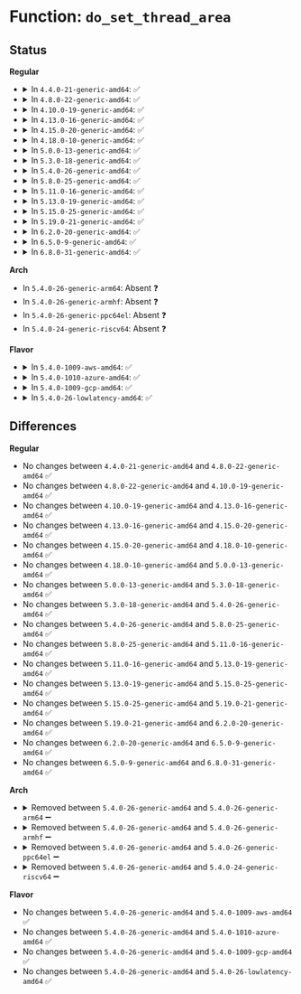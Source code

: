 # Function: <code>do_set_thread_area</code>

## Status
<b>Regular</b>
<ul>
<li>
<details>
<summary>In <code>4.4.0-21-generic-amd64</code>: ✅</summary>

```c
int do_set_thread_area(struct task_struct * p, int idx, struct user_desc * u_info, int can_allocate)
```

```json
{
  "name": "do_set_thread_area",
  "collision_type": "Unique Global",
  "inline_type": "No",
  "funcs": [
    {
      "addr": 18446744071579096832,
      "name": "do_set_thread_area",
      "external": true,
      "loc": "arch/x86/kernel/tls.c:112",
      "file": "arch/x86/kernel/tls.c",
      "inline": "seen, unknown",
      "caller_inline": [],
      "caller_func": [
        "arch/x86/kernel/process_64.c:copy_thread_tls",
        "arch/x86/kernel/ptrace.c:arch_ptrace",
        "arch/x86/kernel/tls.c:SyS_set_thread_area"
      ]
    }
  ],
  "symbols": [
    {
      "addr": 18446744071579096832,
      "name": "do_set_thread_area",
      "section": ".text",
      "bind": "STB_GLOBAL",
      "size": 286
    }
  ]
}
```
</details>
</li>
<li>
<details>
<summary>In <code>4.8.0-22-generic-amd64</code>: ✅</summary>

```c
int do_set_thread_area(struct task_struct * p, int idx, struct user_desc * u_info, int can_allocate)
```

```json
{
  "name": "do_set_thread_area",
  "collision_type": "Unique Global",
  "inline_type": "No",
  "funcs": [
    {
      "addr": 18446744071579096192,
      "name": "do_set_thread_area",
      "external": true,
      "loc": "arch/x86/kernel/tls.c:112",
      "file": "arch/x86/kernel/tls.c",
      "inline": "seen, unknown",
      "caller_inline": [],
      "caller_func": [
        "arch/x86/kernel/process_64.c:copy_thread_tls",
        "arch/x86/kernel/ptrace.c:arch_ptrace",
        "arch/x86/kernel/tls.c:SyS_set_thread_area"
      ]
    }
  ],
  "symbols": [
    {
      "addr": 18446744071579096192,
      "name": "do_set_thread_area",
      "section": ".text",
      "bind": "STB_GLOBAL",
      "size": 472
    }
  ]
}
```
</details>
</li>
<li>
<details>
<summary>In <code>4.10.0-19-generic-amd64</code>: ✅</summary>

```c
int do_set_thread_area(struct task_struct * p, int idx, struct user_desc * u_info, int can_allocate)
```

```json
{
  "name": "do_set_thread_area",
  "collision_type": "Unique Global",
  "inline_type": "No",
  "funcs": [
    {
      "addr": 18446744071579094384,
      "name": "do_set_thread_area",
      "external": true,
      "loc": "arch/x86/kernel/tls.c:112",
      "file": "arch/x86/kernel/tls.c",
      "inline": "seen, unknown",
      "caller_inline": [],
      "caller_func": [
        "arch/x86/kernel/process_64.c:copy_thread_tls",
        "arch/x86/kernel/ptrace.c:arch_ptrace",
        "arch/x86/kernel/tls.c:SyS_set_thread_area"
      ]
    }
  ],
  "symbols": [
    {
      "addr": 18446744071579094384,
      "name": "do_set_thread_area",
      "section": ".text",
      "bind": "STB_GLOBAL",
      "size": 472
    }
  ]
}
```
</details>
</li>
<li>
<details>
<summary>In <code>4.13.0-16-generic-amd64</code>: ✅</summary>

```c
int do_set_thread_area(struct task_struct * p, int idx, struct user_desc * u_info, int can_allocate)
```

```json
{
  "name": "do_set_thread_area",
  "collision_type": "Unique Global",
  "inline_type": "No",
  "funcs": [
    {
      "addr": 18446744071579086256,
      "name": "do_set_thread_area",
      "external": true,
      "loc": "arch/x86/kernel/tls.c:119",
      "file": "arch/x86/kernel/tls.c",
      "inline": "seen, unknown",
      "caller_inline": [],
      "caller_func": [
        "arch/x86/kernel/process_64.c:copy_thread_tls",
        "arch/x86/kernel/ptrace.c:arch_ptrace",
        "arch/x86/kernel/tls.c:SyS_set_thread_area"
      ]
    }
  ],
  "symbols": [
    {
      "addr": 18446744071579086256,
      "name": "do_set_thread_area",
      "section": ".text",
      "bind": "STB_GLOBAL",
      "size": 469
    }
  ]
}
```
</details>
</li>
<li>
<details>
<summary>In <code>4.15.0-20-generic-amd64</code>: ✅</summary>

```c
int do_set_thread_area(struct task_struct * p, int idx, struct user_desc * u_info, int can_allocate)
```

```json
{
  "name": "do_set_thread_area",
  "collision_type": "Unique Global",
  "inline_type": "No",
  "funcs": [
    {
      "addr": 18446744071579097056,
      "name": "do_set_thread_area",
      "external": true,
      "loc": "arch/x86/kernel/tls.c:113",
      "file": "arch/x86/kernel/tls.c",
      "inline": "seen, unknown",
      "caller_inline": [],
      "caller_func": [
        "arch/x86/kernel/process_64.c:copy_thread_tls",
        "arch/x86/kernel/ptrace.c:arch_ptrace",
        "arch/x86/kernel/tls.c:SyS_set_thread_area"
      ]
    }
  ],
  "symbols": [
    {
      "addr": 18446744071579097056,
      "name": "do_set_thread_area",
      "section": ".text",
      "bind": "STB_GLOBAL",
      "size": 469
    }
  ]
}
```
</details>
</li>
<li>
<details>
<summary>In <code>4.18.0-10-generic-amd64</code>: ✅</summary>

```c
int do_set_thread_area(struct task_struct * p, int idx, struct user_desc * u_info, int can_allocate)
```

```json
{
  "name": "do_set_thread_area",
  "collision_type": "Unique Global",
  "inline_type": "No",
  "funcs": [
    {
      "addr": 18446744071579102528,
      "name": "do_set_thread_area",
      "external": true,
      "loc": "arch/x86/kernel/tls.c:113",
      "file": "arch/x86/kernel/tls.c",
      "inline": "seen, unknown",
      "caller_inline": [],
      "caller_func": [
        "arch/x86/kernel/process_64.c:copy_thread_tls",
        "arch/x86/kernel/ptrace.c:arch_ptrace",
        "arch/x86/kernel/tls.c:__ia32_sys_set_thread_area",
        "arch/x86/kernel/tls.c:__x64_sys_set_thread_area"
      ]
    }
  ],
  "symbols": [
    {
      "addr": 18446744071579102528,
      "name": "do_set_thread_area",
      "section": ".text",
      "bind": "STB_GLOBAL",
      "size": 464
    }
  ]
}
```
</details>
</li>
<li>
<details>
<summary>In <code>5.0.0-13-generic-amd64</code>: ✅</summary>

```c
int do_set_thread_area(struct task_struct * p, int idx, struct user_desc * u_info, int can_allocate)
```

```json
{
  "name": "do_set_thread_area",
  "collision_type": "Unique Global",
  "inline_type": "No",
  "funcs": [
    {
      "addr": 18446744071579108144,
      "name": "do_set_thread_area",
      "external": true,
      "loc": "arch/x86/kernel/tls.c:113",
      "file": "arch/x86/kernel/tls.c",
      "inline": "seen, unknown",
      "caller_inline": [],
      "caller_func": [
        "arch/x86/kernel/process_64.c:copy_thread_tls",
        "arch/x86/kernel/ptrace.c:arch_ptrace",
        "arch/x86/kernel/tls.c:__ia32_sys_set_thread_area",
        "arch/x86/kernel/tls.c:__x64_sys_set_thread_area"
      ]
    }
  ],
  "symbols": [
    {
      "addr": 18446744071579108144,
      "name": "do_set_thread_area",
      "section": ".text",
      "bind": "STB_GLOBAL",
      "size": 471
    }
  ]
}
```
</details>
</li>
<li>
<details>
<summary>In <code>5.3.0-18-generic-amd64</code>: ✅</summary>

```c
int do_set_thread_area(struct task_struct * p, int idx, struct user_desc * u_info, int can_allocate)
```

```json
{
  "name": "do_set_thread_area",
  "collision_type": "Unique Global",
  "inline_type": "No",
  "funcs": [
    {
      "addr": 18446744071579118048,
      "name": "do_set_thread_area",
      "external": true,
      "loc": "arch/x86/kernel/tls.c:114",
      "file": "arch/x86/kernel/tls.c",
      "inline": "seen, unknown",
      "caller_inline": [],
      "caller_func": [
        "arch/x86/kernel/process_64.c:copy_thread_tls",
        "arch/x86/kernel/ptrace.c:arch_ptrace",
        "arch/x86/kernel/tls.c:__ia32_sys_set_thread_area",
        "arch/x86/kernel/tls.c:__x64_sys_set_thread_area"
      ]
    }
  ],
  "symbols": [
    {
      "addr": 18446744071579118048,
      "name": "do_set_thread_area",
      "section": ".text",
      "bind": "STB_GLOBAL",
      "size": 459
    }
  ]
}
```
</details>
</li>
<li>
<details>
<summary>In <code>5.4.0-26-generic-amd64</code>: ✅</summary>

```c
int do_set_thread_area(struct task_struct * p, int idx, struct user_desc * u_info, int can_allocate)
```

```json
{
  "name": "do_set_thread_area",
  "collision_type": "Unique Global",
  "inline_type": "No",
  "funcs": [
    {
      "addr": 18446744071579119952,
      "name": "do_set_thread_area",
      "external": true,
      "loc": "arch/x86/kernel/tls.c:114",
      "file": "arch/x86/kernel/tls.c",
      "inline": "seen, unknown",
      "caller_inline": [],
      "caller_func": [
        "arch/x86/kernel/process_64.c:copy_thread_tls",
        "arch/x86/kernel/ptrace.c:arch_ptrace",
        "arch/x86/kernel/tls.c:__ia32_sys_set_thread_area",
        "arch/x86/kernel/tls.c:__x64_sys_set_thread_area"
      ]
    }
  ],
  "symbols": [
    {
      "addr": 18446744071579119952,
      "name": "do_set_thread_area",
      "section": ".text",
      "bind": "STB_GLOBAL",
      "size": 459
    }
  ]
}
```
</details>
</li>
<li>
<details>
<summary>In <code>5.8.0-25-generic-amd64</code>: ✅</summary>

```c
int do_set_thread_area(struct task_struct * p, int idx, struct user_desc * u_info, int can_allocate)
```

```json
{
  "name": "do_set_thread_area",
  "collision_type": "Unique Global",
  "inline_type": "No",
  "funcs": [
    {
      "addr": 18446744071579134320,
      "name": "do_set_thread_area",
      "external": true,
      "loc": "arch/x86/kernel/tls.c:114",
      "file": "arch/x86/kernel/tls.c",
      "inline": "seen, unknown",
      "caller_inline": [],
      "caller_func": [
        "arch/x86/kernel/process.c:copy_thread_tls",
        "arch/x86/kernel/ptrace.c:arch_ptrace",
        "arch/x86/kernel/tls.c:__ia32_sys_set_thread_area",
        "arch/x86/kernel/tls.c:__x64_sys_set_thread_area"
      ]
    }
  ],
  "symbols": [
    {
      "addr": 18446744071579134320,
      "name": "do_set_thread_area",
      "section": ".text",
      "bind": "STB_GLOBAL",
      "size": 459
    }
  ]
}
```
</details>
</li>
<li>
<details>
<summary>In <code>5.11.0-16-generic-amd64</code>: ✅</summary>

```c
int do_set_thread_area(struct task_struct * p, int idx, struct user_desc * u_info, int can_allocate)
```

```json
{
  "name": "do_set_thread_area",
  "collision_type": "Unique Global",
  "inline_type": "No",
  "funcs": [
    {
      "addr": 18446744071579132048,
      "name": "do_set_thread_area",
      "external": true,
      "loc": "arch/x86/kernel/tls.c:114",
      "file": "arch/x86/kernel/tls.c",
      "inline": "seen, unknown",
      "caller_inline": [],
      "caller_func": [
        "arch/x86/kernel/process.c:copy_thread",
        "arch/x86/kernel/ptrace.c:arch_ptrace",
        "arch/x86/kernel/tls.c:__ia32_sys_set_thread_area",
        "arch/x86/kernel/tls.c:__x64_sys_set_thread_area"
      ]
    }
  ],
  "symbols": [
    {
      "addr": 18446744071579132048,
      "name": "do_set_thread_area",
      "section": ".text",
      "bind": "STB_GLOBAL",
      "size": 451
    }
  ]
}
```
</details>
</li>
<li>
<details>
<summary>In <code>5.13.0-19-generic-amd64</code>: ✅</summary>

```c
int do_set_thread_area(struct task_struct * p, int idx, struct user_desc * u_info, int can_allocate)
```

```json
{
  "name": "do_set_thread_area",
  "collision_type": "Unique Global",
  "inline_type": "No",
  "funcs": [
    {
      "addr": 18446744071579138736,
      "name": "do_set_thread_area",
      "external": true,
      "loc": "arch/x86/kernel/tls.c:114",
      "file": "arch/x86/kernel/tls.c",
      "inline": "seen, unknown",
      "caller_inline": [],
      "caller_func": [
        "arch/x86/kernel/process.c:copy_thread",
        "arch/x86/kernel/ptrace.c:arch_ptrace",
        "arch/x86/kernel/tls.c:__ia32_sys_set_thread_area",
        "arch/x86/kernel/tls.c:__x64_sys_set_thread_area"
      ]
    }
  ],
  "symbols": [
    {
      "addr": 18446744071579138736,
      "name": "do_set_thread_area",
      "section": ".text",
      "bind": "STB_GLOBAL",
      "size": 451
    }
  ]
}
```
</details>
</li>
<li>
<details>
<summary>In <code>5.15.0-25-generic-amd64</code>: ✅</summary>

```c
int do_set_thread_area(struct task_struct * p, int idx, struct user_desc * u_info, int can_allocate)
```

```json
{
  "name": "do_set_thread_area",
  "collision_type": "Unique Global",
  "inline_type": "No",
  "funcs": [
    {
      "addr": 18446744071579165504,
      "name": "do_set_thread_area",
      "external": true,
      "loc": "arch/x86/kernel/tls.c:114",
      "file": "arch/x86/kernel/tls.c",
      "inline": "seen, unknown",
      "caller_inline": [],
      "caller_func": [
        "arch/x86/kernel/process.c:copy_thread",
        "arch/x86/kernel/ptrace.c:arch_ptrace",
        "arch/x86/kernel/tls.c:__ia32_sys_set_thread_area",
        "arch/x86/kernel/tls.c:__x64_sys_set_thread_area"
      ]
    }
  ],
  "symbols": [
    {
      "addr": 18446744071579165504,
      "name": "do_set_thread_area",
      "section": ".text",
      "bind": "STB_GLOBAL",
      "size": 476
    }
  ]
}
```
</details>
</li>
<li>
<details>
<summary>In <code>5.19.0-21-generic-amd64</code>: ✅</summary>

```c
int do_set_thread_area(struct task_struct * p, int idx, struct user_desc * u_info, int can_allocate)
```

```json
{
  "name": "do_set_thread_area",
  "collision_type": "Unique Global",
  "inline_type": "No",
  "funcs": [
    {
      "addr": 18446744071579210864,
      "name": "do_set_thread_area",
      "external": true,
      "loc": "arch/x86/kernel/tls.c:114",
      "file": "arch/x86/kernel/tls.c",
      "inline": "seen, unknown",
      "caller_inline": [],
      "caller_func": [
        "arch/x86/kernel/process.c:copy_thread",
        "arch/x86/kernel/ptrace.c:arch_ptrace",
        "arch/x86/kernel/tls.c:__ia32_sys_set_thread_area",
        "arch/x86/kernel/tls.c:__x64_sys_set_thread_area"
      ]
    }
  ],
  "symbols": [
    {
      "addr": 18446744071579210864,
      "name": "do_set_thread_area",
      "section": ".text",
      "bind": "STB_GLOBAL",
      "size": 525
    }
  ]
}
```
</details>
</li>
<li>
<details>
<summary>In <code>6.2.0-20-generic-amd64</code>: ✅</summary>

```c
int do_set_thread_area(struct task_struct * p, int idx, struct user_desc * u_info, int can_allocate)
```

```json
{
  "name": "do_set_thread_area",
  "collision_type": "Unique Global",
  "inline_type": "No",
  "funcs": [
    {
      "addr": 18446744071579266464,
      "name": "do_set_thread_area",
      "external": true,
      "loc": "arch/x86/kernel/tls.c:114",
      "file": "arch/x86/kernel/tls.c",
      "inline": "seen, unknown",
      "caller_inline": [],
      "caller_func": [
        "arch/x86/kernel/process.c:copy_thread",
        "arch/x86/kernel/ptrace.c:arch_ptrace",
        "arch/x86/kernel/tls.c:__ia32_sys_set_thread_area",
        "arch/x86/kernel/tls.c:__x64_sys_set_thread_area"
      ]
    }
  ],
  "symbols": [
    {
      "addr": 18446744071579266464,
      "name": "do_set_thread_area",
      "section": ".text",
      "bind": "STB_GLOBAL",
      "size": 525
    }
  ]
}
```
</details>
</li>
<li>
<details>
<summary>In <code>6.5.0-9-generic-amd64</code>: ✅</summary>

```c
int do_set_thread_area(struct task_struct * p, int idx, struct user_desc * u_info, int can_allocate)
```

```json
{
  "name": "do_set_thread_area",
  "collision_type": "Unique Global",
  "inline_type": "No",
  "funcs": [
    {
      "addr": 18446744071579273344,
      "name": "do_set_thread_area",
      "external": true,
      "loc": "arch/x86/kernel/tls.c:115",
      "file": "arch/x86/kernel/tls.c",
      "inline": "seen, unknown",
      "caller_inline": [],
      "caller_func": [
        "arch/x86/kernel/process.c:copy_thread",
        "arch/x86/kernel/ptrace.c:arch_ptrace",
        "arch/x86/kernel/tls.c:__ia32_sys_set_thread_area",
        "arch/x86/kernel/tls.c:__x64_sys_set_thread_area"
      ]
    }
  ],
  "symbols": [
    {
      "addr": 18446744071579273344,
      "name": "do_set_thread_area",
      "section": ".text",
      "bind": "STB_GLOBAL",
      "size": 525
    }
  ]
}
```
</details>
</li>
<li>
<details>
<summary>In <code>6.8.0-31-generic-amd64</code>: ✅</summary>

```c
int do_set_thread_area(struct task_struct * p, int idx, struct user_desc * u_info, int can_allocate)
```

```json
{
  "name": "do_set_thread_area",
  "collision_type": "Unique Global",
  "inline_type": "No",
  "funcs": [
    {
      "addr": 18446744071579303168,
      "name": "do_set_thread_area",
      "external": true,
      "loc": "arch/x86/kernel/tls.c:115",
      "file": "arch/x86/kernel/tls.c",
      "inline": "seen, unknown",
      "caller_inline": [],
      "caller_func": [
        "arch/x86/kernel/process.c:copy_thread",
        "arch/x86/kernel/ptrace.c:arch_ptrace",
        "arch/x86/kernel/tls.c:__ia32_sys_set_thread_area",
        "arch/x86/kernel/tls.c:__x64_sys_set_thread_area"
      ]
    }
  ],
  "symbols": [
    {
      "addr": 18446744071579303168,
      "name": "do_set_thread_area",
      "section": ".text",
      "bind": "STB_GLOBAL",
      "size": 525
    }
  ]
}
```
</details>
</li>
</ul>
<b>Arch</b>
<ul>
<li>
In <code>5.4.0-26-generic-arm64</code>: Absent ❓
</li>
<li>
In <code>5.4.0-26-generic-armhf</code>: Absent ❓
</li>
<li>
In <code>5.4.0-26-generic-ppc64el</code>: Absent ❓
</li>
<li>
In <code>5.4.0-24-generic-riscv64</code>: Absent ❓
</li>
</ul>
<b>Flavor</b>
<ul>
<li>
<details>
<summary>In <code>5.4.0-1009-aws-amd64</code>: ✅</summary>

```c
int do_set_thread_area(struct task_struct * p, int idx, struct user_desc * u_info, int can_allocate)
```

```json
{
  "name": "do_set_thread_area",
  "collision_type": "Unique Global",
  "inline_type": "No",
  "funcs": [
    {
      "addr": 18446744071579120336,
      "name": "do_set_thread_area",
      "external": true,
      "loc": "arch/x86/kernel/tls.c:114",
      "file": "arch/x86/kernel/tls.c",
      "inline": "seen, unknown",
      "caller_inline": [],
      "caller_func": [
        "arch/x86/kernel/process_64.c:copy_thread_tls",
        "arch/x86/kernel/ptrace.c:arch_ptrace",
        "arch/x86/kernel/tls.c:__ia32_sys_set_thread_area",
        "arch/x86/kernel/tls.c:__x64_sys_set_thread_area"
      ]
    }
  ],
  "symbols": [
    {
      "addr": 18446744071579120336,
      "name": "do_set_thread_area",
      "section": ".text",
      "bind": "STB_GLOBAL",
      "size": 459
    }
  ]
}
```
</details>
</li>
<li>
<details>
<summary>In <code>5.4.0-1010-azure-amd64</code>: ✅</summary>

```c
int do_set_thread_area(struct task_struct * p, int idx, struct user_desc * u_info, int can_allocate)
```

```json
{
  "name": "do_set_thread_area",
  "collision_type": "Unique Global",
  "inline_type": "No",
  "funcs": [
    {
      "addr": 18446744071579052272,
      "name": "do_set_thread_area",
      "external": true,
      "loc": "arch/x86/kernel/tls.c:114",
      "file": "arch/x86/kernel/tls.c",
      "inline": "seen, unknown",
      "caller_inline": [],
      "caller_func": [
        "arch/x86/kernel/process_64.c:copy_thread_tls",
        "arch/x86/kernel/ptrace.c:arch_ptrace",
        "arch/x86/kernel/tls.c:__ia32_sys_set_thread_area",
        "arch/x86/kernel/tls.c:__x64_sys_set_thread_area"
      ]
    }
  ],
  "symbols": [
    {
      "addr": 18446744071579052272,
      "name": "do_set_thread_area",
      "section": ".text",
      "bind": "STB_GLOBAL",
      "size": 457
    }
  ]
}
```
</details>
</li>
<li>
<details>
<summary>In <code>5.4.0-1009-gcp-amd64</code>: ✅</summary>

```c
int do_set_thread_area(struct task_struct * p, int idx, struct user_desc * u_info, int can_allocate)
```

```json
{
  "name": "do_set_thread_area",
  "collision_type": "Unique Global",
  "inline_type": "No",
  "funcs": [
    {
      "addr": 18446744071579119888,
      "name": "do_set_thread_area",
      "external": true,
      "loc": "arch/x86/kernel/tls.c:114",
      "file": "arch/x86/kernel/tls.c",
      "inline": "seen, unknown",
      "caller_inline": [],
      "caller_func": [
        "arch/x86/kernel/process_64.c:copy_thread_tls",
        "arch/x86/kernel/ptrace.c:arch_ptrace",
        "arch/x86/kernel/tls.c:__ia32_sys_set_thread_area",
        "arch/x86/kernel/tls.c:__x64_sys_set_thread_area"
      ]
    }
  ],
  "symbols": [
    {
      "addr": 18446744071579119888,
      "name": "do_set_thread_area",
      "section": ".text",
      "bind": "STB_GLOBAL",
      "size": 459
    }
  ]
}
```
</details>
</li>
<li>
<details>
<summary>In <code>5.4.0-26-lowlatency-amd64</code>: ✅</summary>

```c
int do_set_thread_area(struct task_struct * p, int idx, struct user_desc * u_info, int can_allocate)
```

```json
{
  "name": "do_set_thread_area",
  "collision_type": "Unique Global",
  "inline_type": "No",
  "funcs": [
    {
      "addr": 18446744071579125008,
      "name": "do_set_thread_area",
      "external": true,
      "loc": "arch/x86/kernel/tls.c:114",
      "file": "arch/x86/kernel/tls.c",
      "inline": "seen, unknown",
      "caller_inline": [],
      "caller_func": [
        "arch/x86/kernel/process_64.c:copy_thread_tls",
        "arch/x86/kernel/ptrace.c:arch_ptrace",
        "arch/x86/kernel/tls.c:__ia32_sys_set_thread_area",
        "arch/x86/kernel/tls.c:__x64_sys_set_thread_area"
      ]
    }
  ],
  "symbols": [
    {
      "addr": 18446744071579125008,
      "name": "do_set_thread_area",
      "section": ".text",
      "bind": "STB_GLOBAL",
      "size": 459
    }
  ]
}
```
</details>
</li>
</ul>

## Differences
<b>Regular</b>
<ul>
<li>
No changes between <code>4.4.0-21-generic-amd64</code> and <code>4.8.0-22-generic-amd64</code> ✅
</li>
<li>
No changes between <code>4.8.0-22-generic-amd64</code> and <code>4.10.0-19-generic-amd64</code> ✅
</li>
<li>
No changes between <code>4.10.0-19-generic-amd64</code> and <code>4.13.0-16-generic-amd64</code> ✅
</li>
<li>
No changes between <code>4.13.0-16-generic-amd64</code> and <code>4.15.0-20-generic-amd64</code> ✅
</li>
<li>
No changes between <code>4.15.0-20-generic-amd64</code> and <code>4.18.0-10-generic-amd64</code> ✅
</li>
<li>
No changes between <code>4.18.0-10-generic-amd64</code> and <code>5.0.0-13-generic-amd64</code> ✅
</li>
<li>
No changes between <code>5.0.0-13-generic-amd64</code> and <code>5.3.0-18-generic-amd64</code> ✅
</li>
<li>
No changes between <code>5.3.0-18-generic-amd64</code> and <code>5.4.0-26-generic-amd64</code> ✅
</li>
<li>
No changes between <code>5.4.0-26-generic-amd64</code> and <code>5.8.0-25-generic-amd64</code> ✅
</li>
<li>
No changes between <code>5.8.0-25-generic-amd64</code> and <code>5.11.0-16-generic-amd64</code> ✅
</li>
<li>
No changes between <code>5.11.0-16-generic-amd64</code> and <code>5.13.0-19-generic-amd64</code> ✅
</li>
<li>
No changes between <code>5.13.0-19-generic-amd64</code> and <code>5.15.0-25-generic-amd64</code> ✅
</li>
<li>
No changes between <code>5.15.0-25-generic-amd64</code> and <code>5.19.0-21-generic-amd64</code> ✅
</li>
<li>
No changes between <code>5.19.0-21-generic-amd64</code> and <code>6.2.0-20-generic-amd64</code> ✅
</li>
<li>
No changes between <code>6.2.0-20-generic-amd64</code> and <code>6.5.0-9-generic-amd64</code> ✅
</li>
<li>
No changes between <code>6.5.0-9-generic-amd64</code> and <code>6.8.0-31-generic-amd64</code> ✅
</li>
</ul>
<b>Arch</b>
<ul>
<li>
<details>
<summary>Removed between <code>5.4.0-26-generic-amd64</code> and <code>5.4.0-26-generic-arm64</code> ➖</summary>

```c
int do_set_thread_area(struct task_struct * p, int idx, struct user_desc * u_info, int can_allocate)
```
</details>
</li>
<li>
<details>
<summary>Removed between <code>5.4.0-26-generic-amd64</code> and <code>5.4.0-26-generic-armhf</code> ➖</summary>

```c
int do_set_thread_area(struct task_struct * p, int idx, struct user_desc * u_info, int can_allocate)
```
</details>
</li>
<li>
<details>
<summary>Removed between <code>5.4.0-26-generic-amd64</code> and <code>5.4.0-26-generic-ppc64el</code> ➖</summary>

```c
int do_set_thread_area(struct task_struct * p, int idx, struct user_desc * u_info, int can_allocate)
```
</details>
</li>
<li>
<details>
<summary>Removed between <code>5.4.0-26-generic-amd64</code> and <code>5.4.0-24-generic-riscv64</code> ➖</summary>

```c
int do_set_thread_area(struct task_struct * p, int idx, struct user_desc * u_info, int can_allocate)
```
</details>
</li>
</ul>
<b>Flavor</b>
<ul>
<li>
No changes between <code>5.4.0-26-generic-amd64</code> and <code>5.4.0-1009-aws-amd64</code> ✅
</li>
<li>
No changes between <code>5.4.0-26-generic-amd64</code> and <code>5.4.0-1010-azure-amd64</code> ✅
</li>
<li>
No changes between <code>5.4.0-26-generic-amd64</code> and <code>5.4.0-1009-gcp-amd64</code> ✅
</li>
<li>
No changes between <code>5.4.0-26-generic-amd64</code> and <code>5.4.0-26-lowlatency-amd64</code> ✅
</li>
</ul>
